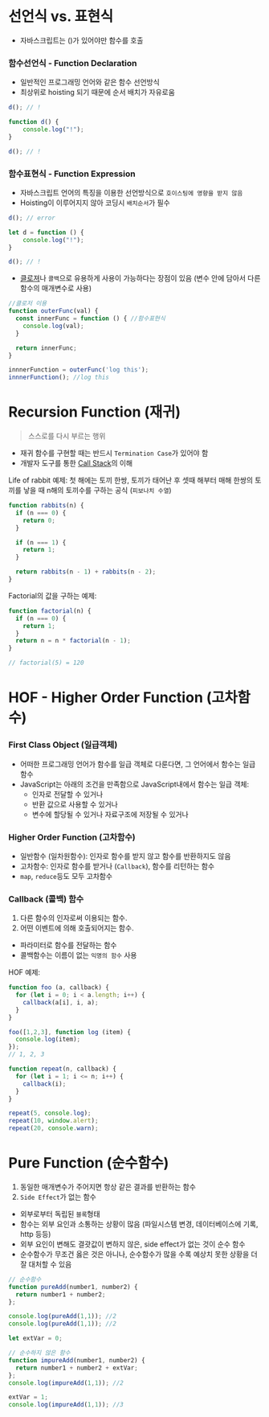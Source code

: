 # 선언식 vs. 표현식

- 자바스크립트는 ()가 있어야만 함수를 호출

### 함수선언식 - Function Declaration

- 일반적인 프로그래밍 언어와 같은 함수 선언방식
- 최상위로 hoisting 되기 때문에 순서 배치가 자유로움
    
```JavaScript
d(); // !

function d() {
    console.log("!");
}

d(); // !
```

### 함수표현식 - Function Expression
- 자바스크립트 언어의 특징을 이용한 선언방식으로 `호이스팅에 영향을 받지 않음`
- Hoisting이 이루어지지 않아 코딩시 `배치순서`가 필수

```JavaScript
d(); // error

let d = function () {
    console.log("!");
}

d(); // !
``` 

- [클로져](https://github.com/j25nkh/TIL/blob/master/JavaScript/closure.md)나 `콜백`으로 유용하게 사용이 가능하다는 장점이 있음 (변수 안에 담아서 다른 함수의 매개변수로 사용)

```JavaScript
//클로저 이용
function outerFunc(val) {
  const innerFunc = function () { //함수표현식
    console.log(val);
  }

  return innerFunc;
}

innnerFunction = outerFunc('log this');
innnerFunction(); //log this
``` 


# Recursion Function (재귀)

> 스스로를 다시 부르는 행위

- 재귀 함수를 구현할 때는 반드시 `Termination Case`가 있어야 함
- 개발자 도구를 통한 [Call Stack](https://github.com/j25nkh/TIL/blob/master/Chrome/debugging.md)의 이해

Life of rabbit 예제: 첫 해에는 토끼 한쌍, 토끼가 태어난 후 셋때 해부터 매해 한쌍의 토끼를 낳을 때 n해의 토끼수를 구하는 공식 (`피보나치 수열`)

```JavaScript
function rabbits(n) {
  if (n === 0) {
    return 0;
  }

  if (n === 1) {
    return 1;
  }

  return rabbits(n - 1) + rabbits(n - 2);
}
```

Factorial의 값을 구하는 예제:

```JavaScript
function factorial(n) {
  if (n === 0) {
    return 1;
  }
  return n = n * factorial(n - 1);
}

// factorial(5) = 120
```

# HOF - Higher Order Function (고차함수)

### First Class Object (일급객체)

- 어떠한 프로그래밍 언어가 함수를 일급 객체로 다룬다면, 그 언어에서 함수는 일급 함수
- JavaScript는 아래의 조건을 만족함으로 JavaScript내에서 함수는 일급 객체:
  - 인자로 전달할 수 있거나
  - 반환 값으로 사용할 수 있거나
  - 변수에 할당될 수 있거나 자료구조에 저장될 수 있거나

### Higher Order Function (고차함수)

- 일반함수 (일차원함수): 인자로 함수를 받지 않고 함수를 반환하지도 않음
- 고차함수: 인자로 함수를 받거나 (`Callback`), 함수를 리턴하는 함수
- `map`, `reduce`등도 모두 고차함수

### Callback (콜백) 함수

  1. 다른 함수의 인자로써 이용되는 함수.
  2. 어떤 이벤트에 의해 호출되어지는 함수.
  - 파라미터로 함수를 전달하는 함수
  - 콜백함수는 이름이 없는 `익명의 함수` 사용


HOF 예제:

```JavaScript
function foo (a, callback) {
  for (let i = 0; i < a.length; i++) {
    callback(a[i], i, a);
  }
}

foo([1,2,3], function log (item) {
  console.log(item);
});
// 1, 2, 3
```

```JavaScript
function repeat(n, callback) {
  for (let i = 1; i <= n; i++) {
    callback(i);
  }
}

repeat(5, console.log);
repeat(10, window.alert);
repeat(20, console.warn);
```

# Pure Function (순수함수)

1. 동일한 매개변수가 주어지면 항상 같은 결과를 반환하는 함수
2. `Side Effect`가 없는 함수
- 외부로부터 독립된 `블록`형태
- 함수는 외부 요인과 소통하는 상황이 많음 (파일시스템 변경, 데이터베이스에 기록, http 등등)
- 외부 요인이 변해도 결괏값이 변하지 않은, side effect가 없는 것이 순수 함수
- 순수함수가 무조건 옳은 것은 아니나, 순수함수가 많을 수록 예상치 못한 상황을 더 잘 대처할 수 있음

```JavaScript
// 순수함수
function pureAdd(number1, number2) {
  return number1 + number2;
};

console.log(pureAdd(1,1)); //2
console.log(pureAdd(1,1)); //2
```

```JavaScript
let extVar = 0;

// 순수하지 않은 함수
function impureAdd(number1, number2) {
  return number1 + number2 + extVar;
};
console.log(impureAdd(1,1)); //2

extVar = 1;
console.log(impureAdd(1,1)); //3
```


